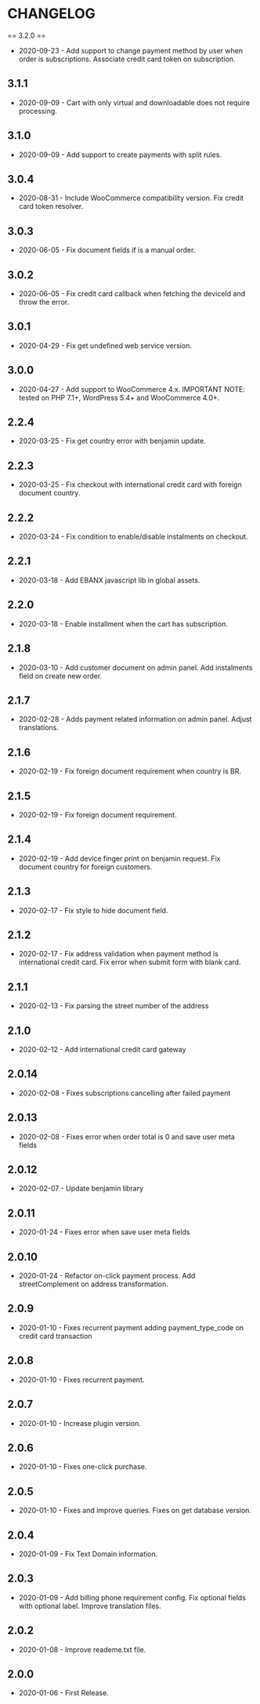 # CHANGELOG

== 3.2.0 ==
* 2020-09-23 - Add support to change payment method by user when order is subscriptions. Associate credit card token on subscription.

## 3.1.1
* 2020-09-09 - Cart with only virtual and downloadable does not require processing.

## 3.1.0
* 2020-09-09 - Add support to create payments with split rules.

## 3.0.4
* 2020-08-31 - Include WooCommerce compatibility version. Fix credit card token resolver.

## 3.0.3
* 2020-06-05 - Fix document fields if is a manual order.

## 3.0.2
* 2020-06-05 - Fix credit card callback when fetching the deviceId and throw the error.

## 3.0.1
* 2020-04-29 - Fix get undefined web service version.

## 3.0.0
* 2020-04-27 - Add support to WooCommerce 4.x. IMPORTANT NOTE: tested on PHP 7.1+, WordPress 5.4+ and WooCommerce 4.0+.

## 2.2.4
* 2020-03-25 - Fix get country error with benjamin update.

## 2.2.3
* 2020-03-25 - Fix checkout with international credit card with foreign document country.

## 2.2.2
* 2020-03-24 - Fix condition to enable/disable instalments on checkout.

## 2.2.1
* 2020-03-18 - Add EBANX javascript lib in global assets.

## 2.2.0
* 2020-03-18 - Enable installment when the cart has subscription.

## 2.1.8
* 2020-03-10 - Add customer document on admin panel. Add instalments field on create new order.

## 2.1.7
* 2020-02-28 - Adds payment related information on admin panel. Adjust translations.

## 2.1.6
* 2020-02-19 - Fix foreign document requirement when country is BR.

## 2.1.5
* 2020-02-19 - Fix foreign document requirement.

## 2.1.4
* 2020-02-19 - Add device finger print on benjamin request. Fix document country for foreign customers.

## 2.1.3
* 2020-02-17 - Fix style to hide document field.

## 2.1.2
* 2020-02-17 - Fix address validation when payment method is international credit card. Fix error when submit form with blank card.

## 2.1.1
* 2020-02-13 - Fix parsing the street number of the address

## 2.1.0
* 2020-02-12 - Add international credit card gateway

## 2.0.14
* 2020-02-08 - Fixes subscriptions cancelling after failed payment

## 2.0.13
* 2020-02-08 - Fixes error when order total is 0 and save user meta fields

## 2.0.12
* 2020-02-07 - Update benjamin library

## 2.0.11
* 2020-01-24 - Fixes error when save user meta fields

## 2.0.10
* 2020-01-24 - Refactor on-click payment process. Add streetComplement on address transformation.

## 2.0.9
* 2020-01-10 - Fixes recurrent payment adding payment_type_code on credit card transaction

## 2.0.8
* 2020-01-10 - Fixes recurrent payment.

## 2.0.7
* 2020-01-10 - Increase plugin version.

## 2.0.6
* 2020-01-10 - Fixes one-click purchase.

## 2.0.5
* 2020-01-10 - Fixes and improve queries. Fixes on get database version.

## 2.0.4
* 2020-01-09 - Fix Text Domain information.

## 2.0.3
* 2020-01-09 - Add billing phone requirement config. Fix optional fields with optional label. Improve translation files.

## 2.0.2
* 2020-01-08 - Improve reademe.txt file.

## 2.0.0
* 2020-01-06 - First Release.
